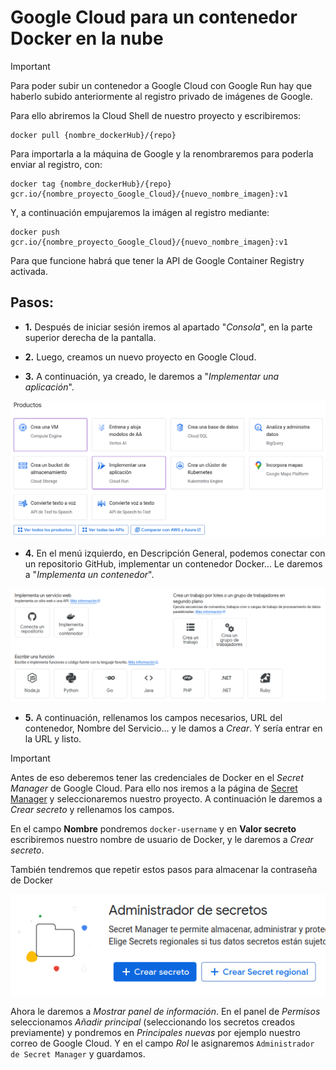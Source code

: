 # Google Cloud para un contenedor Docker en la nube

> [!IMPORTANT]  
> Para poder subir un contenedor a Google Cloud con Google Run hay que
> haberlo subido anteriormente al registro privado de imágenes de Google.
> 
> Para ello abriremos la Cloud Shell de nuestro proyecto y escribiremos:
> 
> ```{r, engine='sh'}
> docker pull {nombre_dockerHub}/{repo}
> ```
> 
> Para importarla a la máquina de Google y la renombraremos para poderla
> enviar al registro, con:
> 
> ```{r, engine='sh'}
> docker tag {nombre_dockerHub}/{repo} gcr.io/{nombre_proyecto_Google_Cloud}/{nuevo_nombre_imagen}:v1
> ```
> 
> Y, a continuación empujaremos la imágen al registro mediante:
> ```{r, engine='sh'}
> docker push gcr.io/{nombre_proyecto_Google_Cloud}/{nuevo_nombre_imagen}:v1
> ```
> 
> Para que funcione habrá que tener la API de Google Container Registry activada.

## Pasos:
- **1.** Después de iniciar sesión iremos al apartado "*Consola*", en la parte
superior derecha de la pantalla.

- **2.** Luego, creamos un nuevo proyecto en Google Cloud.

- **3.** A continuación, ya creado, le daremos a "*Implementar una aplicación*".

<div style="text-align: center;">
  <img src="../img.png" alt="Descripción de la imagen">
</div>

- **4.** En el menú izquierdo, en Descripción General, podemos conectar
con un repositorio GitHub, implementar un contenedor Docker... Le daremos a
"*Implementa un contenedor*".

<div style="text-align: center;">
  <img src="../img_1.png" alt="Descripción de la imagen">
</div>

- **5.** A continuación, rellenamos los campos necesarios, URL del contenedor,
Nombre del Servicio... y le damos a *Crear*. Y sería entrar en la URL y listo.

> [!IMPORTANT]  
> Antes de eso deberemos tener las credenciales de Docker en el *Secret Manager*
> de Google Cloud. Para ello nos iremos a la página de 
> [Secret Manager](https://console.cloud.google.com/security/secret-manager?)
> y seleccionaremos nuestro proyecto. A continuación le daremos a *Crear secreto*
> y rellenamos los campos.
> 
> En el campo **Nombre** pondremos ``docker-username`` y en **Valor secreto** 
> escribiremos nuestro nombre de usuario de Docker, y le daremos a *Crear secreto*.
> 
> También tendremos que repetir estos pasos para almacenar la contraseña de Docker
>    
>    <div style="text-align: center;">
>        <img src="img.png" alt="Descripción de la imagen">
>    </div>
>
> Ahora le daremos a *Mostrar panel de información*. En el panel de *Permisos*
> seleccionamos *Añadir principal* (seleccionando los secretos creados previamente)
> y pondremos en *Principales nuevas* por ejemplo nuestro correo de Google Cloud.
> Y en el campo *Rol* le asignaremos ``Administrador de Secret Manager`` y guardamos.